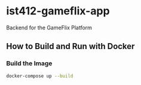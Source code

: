 # ist412-gameflix-app

Backend for the GameFlix Platform 

## How to Build and Run with Docker

### Build the Image

```bash
docker-compose up --build
```
